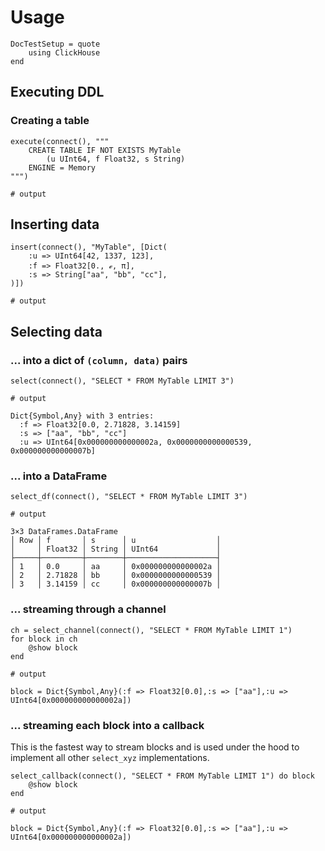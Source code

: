 # Usage

```@meta
DocTestSetup = quote
    using ClickHouse
end
```

## Executing DDL

### Creating a table
```jldoctest
execute(connect(), """
    CREATE TABLE IF NOT EXISTS MyTable
        (u UInt64, f Float32, s String)
    ENGINE = Memory
""")

# output

```

## Inserting data
```jldoctest
insert(connect(), "MyTable", [Dict(
    :u => UInt64[42, 1337, 123],
    :f => Float32[0., ℯ, π],
    :s => String["aa", "bb", "cc"],
)])

# output

```

## Selecting data

### ... into a dict of `(column, data)` pairs

```jldoctest
select(connect(), "SELECT * FROM MyTable LIMIT 3")

# output

Dict{Symbol,Any} with 3 entries:
  :f => Float32[0.0, 2.71828, 3.14159]
  :s => ["aa", "bb", "cc"]
  :u => UInt64[0x000000000000002a, 0x0000000000000539, 0x000000000000007b]
```

### ... into a DataFrame
```jldoctest
select_df(connect(), "SELECT * FROM MyTable LIMIT 3")

# output

3×3 DataFrames.DataFrame
│ Row │ f       │ s      │ u                  │
│     │ Float32 │ String │ UInt64             │
├─────┼─────────┼────────┼────────────────────┤
│ 1   │ 0.0     │ aa     │ 0x000000000000002a │
│ 2   │ 2.71828 │ bb     │ 0x0000000000000539 │
│ 3   │ 3.14159 │ cc     │ 0x000000000000007b │
```

### ... streaming through a channel
```jldoctest
ch = select_channel(connect(), "SELECT * FROM MyTable LIMIT 1")
for block in ch
    @show block
end

# output

block = Dict{Symbol,Any}(:f => Float32[0.0],:s => ["aa"],:u => UInt64[0x000000000000002a])
```

### ... streaming each block into a callback

This is the fastest way to stream blocks and is used under the hood
to implement all other `select_xyz` implementations.

```jldoctest
select_callback(connect(), "SELECT * FROM MyTable LIMIT 1") do block
    @show block
end

# output

block = Dict{Symbol,Any}(:f => Float32[0.0],:s => ["aa"],:u => UInt64[0x000000000000002a])
```